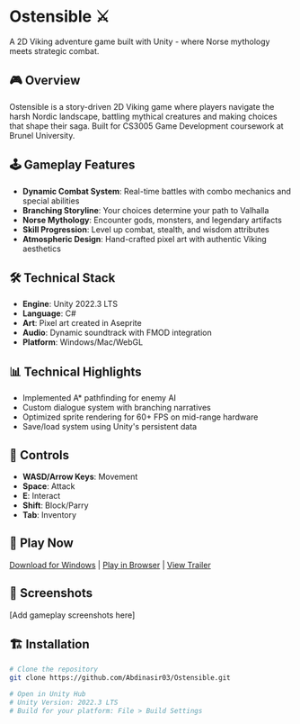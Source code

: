 # Ostensible ⚔️

A 2D Viking adventure game built with Unity - where Norse mythology meets strategic combat.

## 🎮 Overview

Ostensible is a story-driven 2D Viking game where players navigate the harsh Nordic landscape, battling mythical creatures and making choices that shape their saga. Built for CS3005 Game Development coursework at Brunel University.

## 🕹️ Gameplay Features

- **Dynamic Combat System**: Real-time battles with combo mechanics and special abilities
- **Branching Storyline**: Your choices determine your path to Valhalla
- **Norse Mythology**: Encounter gods, monsters, and legendary artifacts
- **Skill Progression**: Level up combat, stealth, and wisdom attributes
- **Atmospheric Design**: Hand-crafted pixel art with authentic Viking aesthetics

## 🛠️ Technical Stack

- **Engine**: Unity 2022.3 LTS
- **Language**: C#
- **Art**: Pixel art created in Aseprite
- **Audio**: Dynamic soundtrack with FMOD integration
- **Platform**: Windows/Mac/WebGL

## 📊 Technical Highlights

- Implemented A* pathfinding for enemy AI
- Custom dialogue system with branching narratives
- Optimized sprite rendering for 60+ FPS on mid-range hardware
- Save/load system using Unity's persistent data

## 🎯 Controls

- **WASD/Arrow Keys**: Movement
- **Space**: Attack
- **E**: Interact
- **Shift**: Block/Parry
- **Tab**: Inventory

## 🚀 Play Now

[Download for Windows](link) | [Play in Browser](link) | [View Trailer](link)

## 📸 Screenshots

[Add gameplay screenshots here]

## 🏗️ Installation

```bash
# Clone the repository
git clone https://github.com/Abdinasir03/Ostensible.git

# Open in Unity Hub
# Unity Version: 2022.3 LTS
# Build for your platform: File > Build Settings
